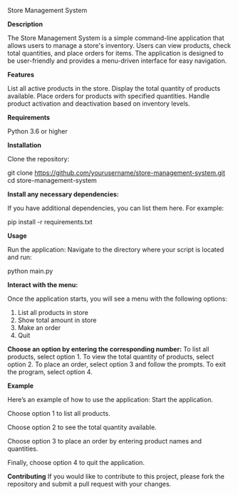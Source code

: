 Store Management System

**Description**

The Store Management System is a simple command-line application that allows users to manage a store's inventory. Users can view products, check total quantities, and place orders for items. The application is designed to be user-friendly and provides a menu-driven interface for easy navigation.

**Features**

List all active products in the store.
Display the total quantity of products available.
Place orders for products with specified quantities.
Handle product activation and deactivation based on inventory levels.

**Requirements**

Python 3.6 or higher

**Installation**

Clone the repository:

git clone https://github.com/yourusername/store-management-system.git
cd store-management-system

**Install any necessary dependencies:**

If you have additional dependencies, you can list them here. For example:

pip install -r requirements.txt

**Usage**

Run the application:
Navigate to the directory where your script is located and run:

python main.py

**Interact with the menu:**

Once the application starts, you will see a menu with the following options:

1. List all products in store
2. Show total amount in store
3. Make an order
4. Quit

**Choose an option by entering the corresponding number:**
To list all products, select option 1.
To view the total quantity of products, select option 2.
To place an order, select option 3 and follow the prompts.
To exit the program, select option 4.

**Example**

Here’s an example of how to use the application:
Start the application.

Choose option 1 to list all products.

Choose option 2 to see the total quantity available.

Choose option 3 to place an order by entering product names and quantities.

Finally, choose option 4 to quit the application.

**Contributing**
If you would like to contribute to this project, please fork the repository and submit a pull request with your changes.